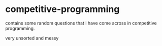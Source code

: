 # competitive-programming

contains some random questions that i have come across in competitive programming.

very unsorted and messy


